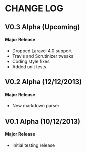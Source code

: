 CHANGE LOG
==========


## V0.3 Alpha (Upcoming)
#### Major Release

* Dropped Laravel 4.0 support
* Travis and Scrutinizer tweaks
* Coding style fixes
* Added unit tests


## V0.2 Alpha (12/12/2013)
#### Major Release

* New markdown parser


## V0.1 Alpha (10/12/2013)
#### Major Release

* Initial testing release
